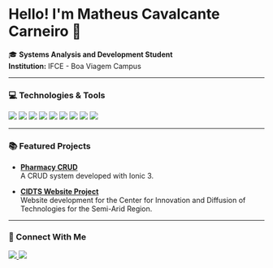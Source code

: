 # Hello! I'm Matheus Cavalcante Carneiro 👋

🎓 **Systems Analysis and Development Student**  
**Institution:** IFCE - Boa Viagem Campus  

---

### 💻 Technologies & Tools
<p align="left">
  <img src="https://img.shields.io/badge/-Python-3776AB?style=for-the-badge&logo=python&logoColor=white" />
  <img src="https://img.shields.io/badge/-Django-092E20?style=for-the-badge&logo=django&logoColor=white" />
  <img src="https://img.shields.io/badge/-C-A8B9CC?style=for-the-badge&logo=c&logoColor=white" />
  <img src="https://img.shields.io/badge/-HTML5-E34F26?style=for-the-badge&logo=html5&logoColor=white" />
  <img src="https://img.shields.io/badge/-CSS3-1572B6?style=for-the-badge&logo=css3&logoColor=white" />
  <img src="https://img.shields.io/badge/-Ionic-3880FF?style=for-the-badge&logo=ionic&logoColor=white" />
  <img src="https://img.shields.io/badge/-SQL-4479A1?style=for-the-badge&logo=postgresql&logoColor=white" />
  <img src="https://img.shields.io/badge/-Git-F05032?style=for-the-badge&logo=git&logoColor=white" />
  <img src="https://img.shields.io/badge/-GitHub-181717?style=for-the-badge&logo=github&logoColor=white" />
</p>

---

### 📚 Featured Projects
- **[Pharmacy CRUD](https://github.com/MatheusCarneir0/App-Farmacia-Ionic)**  
  A CRUD system developed with Ionic 3.

- **[CIDTS Website Project](https://github.com/MatheusCarneir0/Projeto-Site-CIDTS)**  
  Website development for the Center for Innovation and Diffusion of Technologies for the Semi-Arid Region.

---

### 🔗 Connect With Me
<p align="left">
  <a href="https://www.linkedin.com/in/matheus-cavalcante-carneiro-443008308/" target="_blank">
    <img src="https://img.shields.io/badge/-LinkedIn-0077B5?style=for-the-badge&logo=linkedin&logoColor=white" />
  </a>
  <a href="mailto:matheus.carneiro07@aluno.ifce.edu.br">
    <img src="https://img.shields.io/badge/-Email-D14836?style=for-the-badge&logo=gmail&logoColor=white" />
  </a>
</p>
